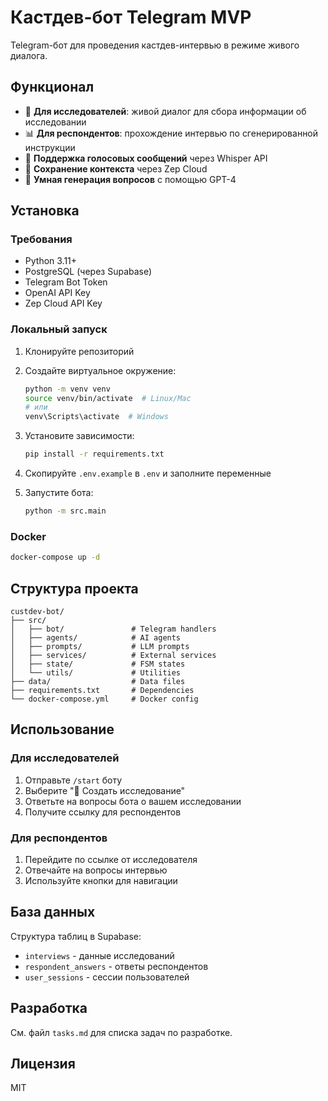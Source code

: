# Кастдев-бот Telegram MVP

Telegram-бот для проведения кастдев-интервью в режиме живого диалога.

## Функционал

- 🔬 **Для исследователей**: живой диалог для сбора информации об исследовании
- 📊 **Для респондентов**: прохождение интервью по сгенерированной инструкции
- 🎤 **Поддержка голосовых сообщений** через Whisper API
- 💾 **Сохранение контекста** через Zep Cloud
- 🤖 **Умная генерация вопросов** с помощью GPT-4

## Установка

### Требования

- Python 3.11+
- PostgreSQL (через Supabase)
- Telegram Bot Token
- OpenAI API Key
- Zep Cloud API Key

### Локальный запуск

1. Клонируйте репозиторий
2. Создайте виртуальное окружение:
   ```bash
   python -m venv venv
   source venv/bin/activate  # Linux/Mac
   # или
   venv\Scripts\activate  # Windows
   ```

3. Установите зависимости:
   ```bash
   pip install -r requirements.txt
   ```

4. Скопируйте `.env.example` в `.env` и заполните переменные

5. Запустите бота:
   ```bash
   python -m src.main
   ```

### Docker

```bash
docker-compose up -d
```

## Структура проекта

```
custdev-bot/
├── src/
│   ├── bot/               # Telegram handlers
│   ├── agents/            # AI agents
│   ├── prompts/           # LLM prompts
│   ├── services/          # External services
│   ├── state/             # FSM states
│   └── utils/             # Utilities
├── data/                  # Data files
├── requirements.txt       # Dependencies
└── docker-compose.yml     # Docker config
```

## Использование

### Для исследователей

1. Отправьте `/start` боту
2. Выберите "🔬 Создать исследование"
3. Ответьте на вопросы бота о вашем исследовании
4. Получите ссылку для респондентов

### Для респондентов

1. Перейдите по ссылке от исследователя
2. Отвечайте на вопросы интервью
3. Используйте кнопки для навигации

## База данных

Структура таблиц в Supabase:

- `interviews` - данные исследований
- `respondent_answers` - ответы респондентов
- `user_sessions` - сессии пользователей

## Разработка

См. файл `tasks.md` для списка задач по разработке.

## Лицензия

MIT